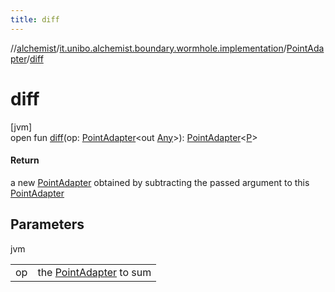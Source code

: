 ```yaml
---
title: diff
---
```

//[alchemist](../../../index.html)/[it.unibo.alchemist.boundary.wormhole.implementation](../index.html)/[PointAdapter](index.html)/[diff](diff.html)



# diff



[jvm]\
open fun [diff](diff.html)(op: [PointAdapter](index.html)<out [Any](https://kotlinlang.org/api/latest/jvm/stdlib/kotlin/-any/index.html)>): [PointAdapter](index.html)<[P](index.html)>



#### Return



a new [PointAdapter](index.html) obtained by subtracting the passed argument to this [PointAdapter](index.html)



## Parameters


jvm

| | |
|---|---|
| op | the [PointAdapter](index.html) to sum |




